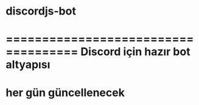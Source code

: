 # discordjs-bot
====================================
**Discord için hazır bot altyapısı**
====================================
__her gün güncellenecek__
====================================